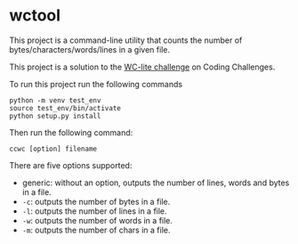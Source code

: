 # wctool

This project is a command-line utility that counts the number of bytes/characters/words/lines in a given file. 

This project is a solution to the [WC-lite challenge](https://codingchallenges.fyi/challenges/challenge-wc) on Coding Challenges. 

To run this project run the following commands

```
python -m venv test_env
source test_env/bin/activate
python setup.py install
```

Then run the following command:

```
ccwc [option] filename
```

There are five options supported:

- generic: without an option, outputs the number of lines, words and bytes in a file.
- ```-c```: outputs the number of bytes in a file.
- ```-l```: outputs the number of lines in a file.
- ```-w```: outputs the number of words in a file.
- ```-m```: outputs the number of chars in a file.